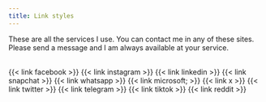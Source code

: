 ```yaml
---
title: Link styles
---
```


These are all the services I use. You can contact me in any of these sites. Please send a message and I am always available at your service.
<br><br>

</section>
<section class="flex flex-col flex-wrap min-w-full mt-4 sm:min-w-0">
{{< link facebook >}}
{{< link instagram >}}
{{< link linkedin >}}
{{< link snapchat >}}
{{< link whatsapp >}}
{{< link microsoft; >}}
{{< link x >}}
{{< link twitter >}}
{{< link telegram >}}
{{< link tiktok >}}
{{< link reddit >}}
